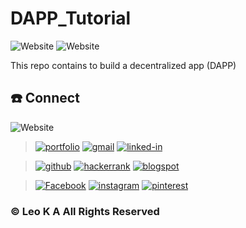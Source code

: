 # DAPP_Tutorial

<img alt="Website" src="https://img.shields.io/badge/owner-leoka-blue"> <img alt="Website" src="https://img.shields.io/badge/purpose-Learn-red">

This repo contains to build a decentralized app (DAPP)

## :phone: Connect

<img alt="Website" src="https://img.shields.io/website?url=https%3A%2F%2Fleoka1993.wixsite.com%2Fleoka">

> [![portfolio](https://img.shields.io/badge/Portfolio-5340ff?style=for-the-badge&logo=Google-chrome&logoColor=white)](https://leoka1993.wixsite.com/leoka) 
[![gmail](https://img.shields.io/badge/Gmail-D14836?style=for-the-badge&logo=Gmail&logoColor=white)](mailto:leo.ka1993@gmail.com)
[![linked-in](https://img.shields.io/badge/Linked_In-0077B5?style=for-the-badge&logo=LinkedIn&logoColor=white)](http://linkedin.com/in/leoka037)

>[![github](https://img.shields.io/badge/GitHub-000000?style=for-the-badge&logo=GitHub&logoColor=white)](https://github.com/LEOKA037)
[![hackerrank](https://img.shields.io/badge/hackerrank-006400?style=for-the-badge&logo=hackerrank&logoColor=white)](https://www.hackerrank.com/leo_ka1993)
[![blogspot](https://img.shields.io/badge/blogger-FFA500?style=for-the-badge&logo=blogger&logoColor=white)](http://sharetechknowledgebyleo.blogspot.com/)

>[![Facebook](https://img.shields.io/badge/Facebook-0077B5?style=for-the-badge&logo=Facebook&logoColor=white)](https://www.facebook.com/LEO.K.A.037)
[![instagram](https://img.shields.io/badge/Instagram-E4405F?style=for-the-badge&logo=instagram&logoColor=white)](https://instagram.com/leo____037)
[![pinterest](https://img.shields.io/badge/Pinterest-E4405F?style=for-the-badge&logo=pinterest&logoColor=white)](https://in.pinterest.com/leoka1993/)

### © Leo K A All Rights Reserved
